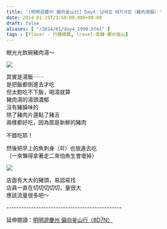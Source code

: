 ```yaml
---
title: '[明明遊慶州 偏向釜山行] Day4：남해집 돼지국밥（豬肉湯飯）'
date: 2014-01-15T21:50:00.000+08:00
draft: false
aliases: [ "/2014/01/day4_1990.html" ]
tags : [flavor - 行膳積腹, travel-南韓-慶州釜山]
---
```


眼光光飲碗豬肉湯～  

![](/images/busanjj4e.jpg)

其實是湯飯⋯⋯  
是把飯都倒進去才吃  
但太飽吃不下飯，喝湯就算  
豬肉湯的湯頭濃郁  
沒有豬臊味的  
除了豬肉片還點了豬舌  
兩樣都好吃，因為那是新鮮的豬肉  
  
不錯吃耶！  
  
然後把早上的魚刺身（회）也放進去吃  
（一來懶得拿著走二來怕魚生會壞掉）  

![](/images/busanjj4e1.jpg)

店面有大大的豬頭，易認易找  
店員一直在切切切切切，量很大  
應該流量很多吧～  
  
\-----------------------------------------------  
  
延伸閱讀：[明明遊慶州 偏向釜山行（8D7N）](https://hidie.net/busanjj8d7n/)
